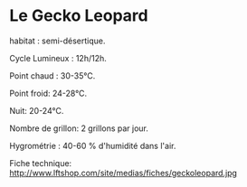 # Le Gecko Leopard

habitat : semi-désertique. 

Cycle Lumineux : 12h/12h. 

Point chaud : 30-35°C. 

Point froid: 24-28°C. 

Nuit: 20-24°C. 

Nombre de grillon: 2 grillons par jour. 

Hygrométrie : 40-60 % d'humidité dans l'air.

Fiche technique: http://www.lftshop.com/site/medias/fiches/geckoleopard.jpg
